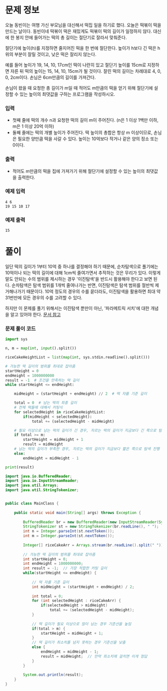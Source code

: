 # 문제 정보

오늘 동빈이는 여행 가신 부모님을 대신해서 떡집 일을 하기로 했다. 오늘은 떡볶이 떡을 만드는 날이다. 동빈이네 떡볶이 떡은 재밌게도 떡볶이 떡의 길이가 일정하지 않다. 대신에 한 봉지 안에 들어가는 떡의 총 길이는 절단기로 잘라서 맞춰준다.

절단기에 높이(h)를 지정하면 줄지어진 떡을 한 번에 절단한다. 높이가 h보다 긴 떡은 h 위의 부분이 잘릴 것이고, 낮은 떡은 잘리지 않는다.

예를 들어 높이가 19, 14, 10, 17cm인 떡이 나란히 있고 절단기 높이를 15cm로 지정하면 자른 뒤 떡의 높이는 15, 14, 10, 15cm가 될 것이다. 잘린 떡의 길이는 차례대로 4, 0, 0, 2cm이다. 손님은 6cm만큼의 길이를 가져간다.

손님이 왔을 때 요청한 총 길이가 m일 때 적어도 m만큼의 떡을 얻기 위해 절단기에 설정할 수 있는 높이의 최댓값을 구하는 프로그램을 작성하시오.

### 입력

- 첫째 줄에 떡의 개수 n과 요청한 떡의 길이 m이 주어진다. (n은 1 이상 1백만 이하, m은 1 이상 20억 이하)
- 둘째 줄에는 떡의 개별 높이가 주어진다. 떡 높이의 총합은 항상 m 이상이므로, 손님은 필요한 양만큼 떡을 사갈 수 있다. 높이는 10억보다 작거나 같은 양의 정소 또는 0이다.

### 출력

- 적어도 m만큼의 떡을 집에 가져가기 위해 절단기에 설정할 수 있는 높이의 최댓값을 출력한다.

### 예제 입력 

```
4 6
19 15 10 17
```

### 예제 출력

```
15
```

# 풀이

일단 떡의 길이가 1부터 10억 중 하나를 결정해야 하기 때문에, 순차탐색으로 풀기에는 10억이나 되는 떡의 길이에 대해 1cm씩 줄여가면서 추적하는 것은 무리가 있다. 이렇게 말도 안되는 수의 범위를 제시하는 경우 '이진탐색'을 반드시 활용해야 한다고 보면 된다. 순차탐색은 탐색 범위를 1개씩 줄여나가는 반면, 이진탐색은 탐색 범위를 절반씩 제거해나가기 때문이다. 10억 정도의 경우의 수를 묻더라도, 이진탐색을 활용하면 최대 약 31번만에 모든 경우의 수를 고려할 수 있다.

하지만 이 문제를 풀기 위해서는 이진탐색 뿐만이 아닌, '파라메트릭 서치'에 대한 개념을 알고 있어야 한다. [문서 참고](00.%20설명/00%20설명%2020049167bd6b429688ea356bd137b923.md)


### 문제 풀이 코드
```python
import sys

n, m = map(int, input().split())

riceCakeHeightList = list(map(int, sys.stdin.readline().split()))

# 가능한 떡 길이의 범위를 최대로 잡아줌
startHeight = 0  
endHeight = 1000000000  
result = -1  # 조건을 만족하는 떡 길이
while startHeight <= endHeight:

    midHeight = (startHeight + endHeight) // 2  # 떡 자를 기준 길이

    total = 0  # 남는 떡의 최종 길이    
    # 전체 떡들에 대해서 커팅식
    for selectedHeight in riceCakeHeightList:
        if(midHeight < selectedHeight):
            total += (selectedHeight - midHeight)

    # 필요 이상으로 남는 떡의 길이가 긴 경우, 자르는 떡의 길이가 지금보다 긴 쪽으로 탐색 진행
    if total >= m:
        startHeight = midHeight + 1
        result = midHeight
    # 남는 떡의 길이가 부족한 경우, 자르는 떡의 길이가 지금보다 짧은 쪽으로 탐색 진행
    else:
        endHeight = midHeight - 1

print(result)
```

```java
import java.io.BufferedReader;
import java.io.InputStreamReader;
import java.util.Arrays;
import java.util.StringTokenizer;


public class MainClass {
	
	public static void main(String[] args) throws Exception {
			
		BufferedReader br = new BufferedReader(new InputStreamReader(System.in));
		StringTokenizer st = new StringTokenizer(br.readLine(), " ");
		int n = Integer.parseInt(st.nextToken());
		int m = Integer.parseInt(st.nextToken());
		
		Integer[] riceCakeArr = Arrays.stream(br.readLine().split(" ")).map(Integer::parseInt).toArray(Integer[]::new);
		
		// 가능한 떡 길이의 범위를 최대로 잡아줌
		int startHeight = 0;
		int endHeight = 1000000000;
		int result = -1;  // 가장 적합한 커팅 길이
		while(startHeight <= endHeight) {
			
			// 떡 자를 기준 길이
			int midHeight = (startHeight + endHeight) / 2;
			
			int total = 0;
			for (int selectedHeight : riceCakeArr) {
				if(selectedHeight > midHeight) 
					total += (selectedHeight - midHeight);
			}
			
			// 떡 길이가 필요 이상으로 많이 남는 경우 기준선을 높임
			if(total > m) {
				startHeight = midHeight + 1;
			} 
			// 떡 길이가 최소치를 넘지 못하는 경우 기준선을 낮춤
			else {
				endHeight = midHeight - 1;
				result = midHeight;  // 만약 최소치에 걸치면 이게 정답
			}
		}
		
		System.out.println(result);
	}
}
```